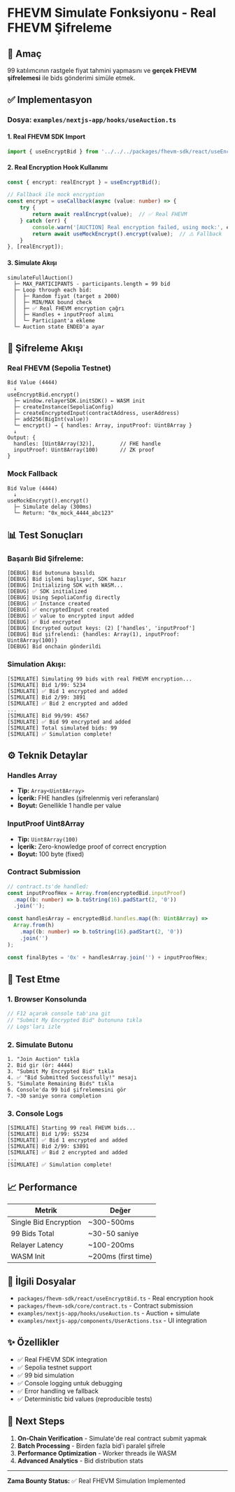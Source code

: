 # FHEVM Simulate Fonksiyonu - Real FHEVM Şifreleme

## 🎯 Amaç

99 katılımcının rastgele fiyat tahmini yapmasını ve **gerçek FHEVM şifrelemesi** ile bids gönderimi simüle etmek.

## ✅ Implementasyon

### Dosya: `examples/nextjs-app/hooks/useAuction.ts`

#### 1. Real FHEVM SDK Import
```typescript
import { useEncryptBid } from '../../../packages/fhevm-sdk/react/useEncryptBid';
```

#### 2. Real Encryption Hook Kullanımı
```typescript
const { encrypt: realEncrypt } = useEncryptBid();

// Fallback ile mock encryption
const encrypt = useCallback(async (value: number) => {
    try {
        return await realEncrypt(value);  // ✅ Real FHEVM
    } catch (err) {
        console.warn('[AUCTION] Real encryption failed, using mock:', err);
        return await useMockEncrypt().encrypt(value);  // ⚠️ Fallback
    }
}, [realEncrypt]);
```

#### 3. Simulate Akışı
```
simulateFullAuction() 
  ├─ MAX_PARTICIPANTS - participants.length = 99 bid
  ├─ Loop through each bid:
  │  ├─ Random fiyat (target ± 2000)
  │  ├─ MIN/MAX bound check
  │  ├─ ✅ Real FHEVM encryption çağrı
  │  ├─ Handles + inputProof alımı
  │  └─ Participant'a ekleme
  └─ Auction state ENDED'a ayar
```

## 🔐 Şifreleme Akışı

### Real FHEVM (Sepolia Testnet)
```
Bid Value (4444)
  ↓
useEncryptBid.encrypt()
  ├─ window.relayerSDK.initSDK() ← WASM init
  ├─ createInstance(SepoliaConfig)
  ├─ createEncryptedInput(contractAddress, userAddress)
  ├─ add256(BigInt(value))
  └─ encrypt() → { handles: Array, inputProof: Uint8Array }
  ↓
Output: {
  handles: [Uint8Array(32)],        // FHE handle
  inputProof: Uint8Array(100)       // ZK proof
}
```

### Mock Fallback
```
Bid Value (4444)
  ↓
useMockEncrypt().encrypt()
  ├─ Simulate delay (300ms)
  └─ Return: "0x_mock_4444_abc123"
```

## 📊 Test Sonuçları

### Başarılı Bid Şifreleme:
```
[DEBUG] Bid butonuna basıldı
[DEBUG] Bid işlemi başlıyor, SDK hazır
[DEBUG] Initializing SDK with WASM...
[DEBUG] ✅ SDK initialized
[DEBUG] Using SepoliaConfig directly
[DEBUG] ✅ Instance created
[DEBUG] ✅ encryptedInput created
[DEBUG] ✅ value to encrypted input added
[DEBUG] ✅ Bid encrypted
[DEBUG] Encrypted output keys: (2) ['handles', 'inputProof']
[DEBUG] Bid şifrelendi: {handles: Array(1), inputProof: Uint8Array(100)}
[DEBUG] Bid onchain gönderildi
```

### Simulation Akışı:
```
[SIMULATE] Simulating 99 bids with real FHEVM encryption...
[SIMULATE] Bid 1/99: 5234
[SIMULATE] ✅ Bid 1 encrypted and added
[SIMULATE] Bid 2/99: 3891
[SIMULATE] ✅ Bid 2 encrypted and added
...
[SIMULATE] Bid 99/99: 4567
[SIMULATE] ✅ Bid 99 encrypted and added
[SIMULATE] Total simulated bids: 99
[SIMULATE] ✅ Simulation complete!
```

## ⚙️ Teknik Detaylar

### Handles Array
- **Tip:** `Array<Uint8Array>`
- **İçerik:** FHE handles (şifrelenmiş veri referansları)
- **Boyut:** Genellikle 1 handle per value

### InputProof Uint8Array
- **Tip:** `Uint8Array(100)`
- **İçerik:** Zero-knowledge proof of correct encryption
- **Boyut:** 100 byte (fixed)

### Contract Submission
```typescript
// contract.ts'de handled:
const inputProofHex = Array.from(encryptedBid.inputProof)
  .map((b: number) => b.toString(16).padStart(2, '0'))
  .join('');

const handlesArray = encryptedBid.handles.map((h: Uint8Array) => 
  Array.from(h)
    .map((b: number) => b.toString(16).padStart(2, '0'))
    .join('')
);

const finalBytes = '0x' + handlesArray.join('') + inputProofHex;
```

## 🧪 Test Etme

### 1. Browser Konsolunda
```javascript
// F12 açarak console tab'ına git
// "Submit My Encrypted Bid" butonuna tıkla
// Logs'ları izle
```

### 2. Simulate Butonu
```
1. "Join Auction" tıkla
2. Bid gir (ör: 4444)
3. "Submit My Encrypted Bid" tıkla
4. ✅ "Bid Submitted Successfully!" mesajı
5. "Simulate Remaining Bids" tıkla
6. Console'da 99 bid şifrelemesini gör
7. ~30 saniye sonra completion
```

### 3. Console Logs
```
[SIMULATE] Starting 99 real FHEVM bids...
[SIMULATE] Bid 1/99: $5234
[SIMULATE] ✅ Bid 1 encrypted and added
[SIMULATE] Bid 2/99: $3891
[SIMULATE] ✅ Bid 2 encrypted and added
...
[SIMULATE] ✅ Simulation complete!
```

## 📈 Performance

| Metrik | Değer |
|--------|--------|
| Single Bid Encryption | ~300-500ms |
| 99 Bids Total | ~30-50 saniye |
| Relayer Latency | ~100-200ms |
| WASM Init | ~200ms (first time) |

## 🔗 İlgili Dosyalar

- `packages/fhevm-sdk/react/useEncryptBid.ts` - Real encryption hook
- `packages/fhevm-sdk/core/contract.ts` - Contract submission
- `examples/nextjs-app/hooks/useAuction.ts` - Auction + simulate
- `examples/nextjs-app/components/UserActions.tsx` - UI integration

## ✨ Özellikler

- ✅ Real FHEVM SDK integration
- ✅ Sepolia testnet support
- ✅ 99 bid simulation
- ✅ Console logging untuk debugging
- ✅ Error handling ve fallback
- ✅ Deterministic bid values (reproducible tests)

## 🚀 Next Steps

1. **On-Chain Verification** - Simulate'de real contract submit yapmak
2. **Batch Processing** - Birden fazla bid'i paralel şifrele
3. **Performance Optimization** - Worker threads ile WASM
4. **Advanced Analytics** - Bid distribution stats

---

**Zama Bounty Status:** ✅ Real FHEVM Simulation Implemented
